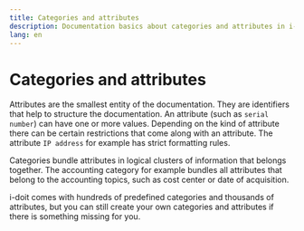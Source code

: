 ```yaml
---
title: Categories and attributes
description: Documentation basics about categories and attributes in i-doit
lang: en
---
```


# Categories and attributes

Attributes are the smallest entity of the documentation. They are identifiers that help to structure the documentation. An attribute (such as `serial number`) can have one or more values. Depending on the kind of attribute there can be certain restrictions that come along with an attribute. The attribute `IP address` for example has strict formatting rules.

Categories bundle attributes in logical clusters of information that belongs together. The accounting category for example bundles all attributes that belong to the accounting topics, such as cost center or date of acquisition.

i-doit comes with hundreds of predefined categories and thousands of attributes, but you can still create your own categories and attributes if there is something missing for you.
